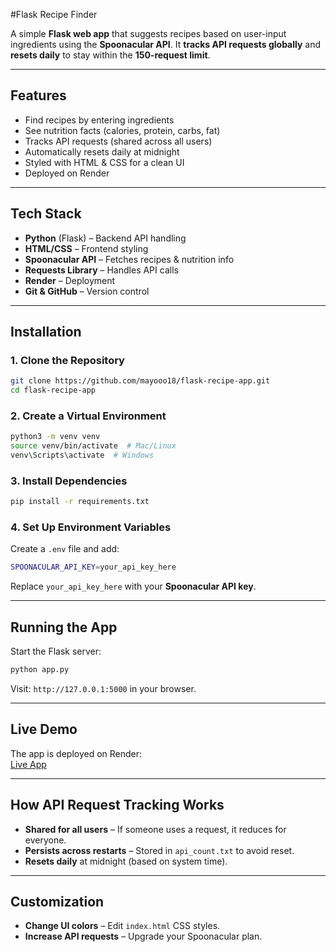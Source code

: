 #Flask Recipe Finder  

A simple **Flask web app** that suggests recipes based on user-input ingredients using the **Spoonacular API**. It **tracks API requests globally** and **resets daily** to stay within the **150-request limit**.

---

## Features  
- Find recipes by entering ingredients  
- See nutrition facts (calories, protein, carbs, fat)  
- Tracks API requests (shared across all users)  
- Automatically resets daily at midnight  
- Styled with HTML & CSS for a clean UI  
- Deployed on Render  

---

## Tech Stack  
- **Python** (Flask) – Backend API handling  
- **HTML/CSS** – Frontend styling  
- **Spoonacular API** – Fetches recipes & nutrition info  
- **Requests Library** – Handles API calls  
- **Render** – Deployment  
- **Git & GitHub** – Version control  

---

## Installation  

### 1. Clone the Repository  
```sh
git clone https://github.com/mayooo18/flask-recipe-app.git
cd flask-recipe-app
```

### 2. Create a Virtual Environment  
```sh
python3 -m venv venv
source venv/bin/activate  # Mac/Linux
venv\Scripts\activate  # Windows
```

### 3. Install Dependencies  
```sh
pip install -r requirements.txt
```

### 4. Set Up Environment Variables  
Create a `.env` file and add:  
```sh
SPOONACULAR_API_KEY=your_api_key_here
```
Replace `your_api_key_here` with your **Spoonacular API key**.

---

## Running the App  
Start the Flask server:  
```sh
python app.py
```
Visit: `http://127.0.0.1:5000` in your browser.

---

## Live Demo  
The app is deployed on Render:  
[Live App](https://flask-recipe-app.onrender.com/)

---

## How API Request Tracking Works  
- **Shared for all users** – If someone uses a request, it reduces for everyone.  
- **Persists across restarts** – Stored in `api_count.txt` to avoid reset.  
- **Resets daily** at midnight (based on system time).  

---

## Customization  
- **Change UI colors** – Edit `index.html` CSS styles.  
- **Increase API requests** – Upgrade your Spoonacular plan.    
